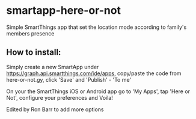smartapp-here-or-not
====================

Simple SmartThings app that set the location mode according to family's members presence



How to install:
---------------

Simply create a new SmartApp under https://graph.api.smartthings.com/ide/apps, copy/paste the code from here-or-not.gy, click 'Save' and 'Publish' - 'To me'

On your the SmartThings iOS or Android app go to 'My Apps', tap 'Here or Not', configure your preferences and Voila! 

Edited by Ron Barr to add more options

